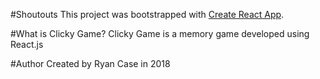 #Shoutouts
This project was bootstrapped with [Create React App](https://github.com/facebook/create-react-app).

#What is Clicky Game?
Clicky Game is a memory game developed using React.js

#Author
Created by Ryan Case in 2018
